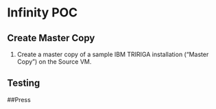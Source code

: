# Infinity  POC

## Create Master Copy

 1. Create a master copy of a sample IBM TRIRIGA installation
(“Master Copy”) on the Source VM.

## Testing
##Press


<!--stackedit_data:
eyJoaXN0b3J5IjpbOTIzOTk0MDMyLDEyOTMxOTg0NTJdfQ==
-->